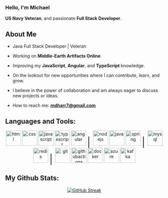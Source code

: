 ### Hello, I'm Michael
**US Navy Veteran**, and passionate **Full Stack Developer**.

## About Me

- Java Full Stack Developer | Veteran

- Working on **Middle-Earth Artifacts Online**.

- Improving my **JavaScript**, **Angular**, and **TypeScript** knowledge.

- On the lookout for new opportunities where I can contribute, learn, and grow.

- I believe in the power of collaboration and am always eager to discuss new projects or ideas.

- How to reach me: **mdharr7@gmail.com**

## Languages and Tools:
<div align="center">
  <p>
    <!-- Frontend Technologies -->
    <img src="https://cdn.jsdelivr.net/gh/devicons/devicon/icons/html5/html5-original.svg" alt="html" width="48" height="48" />
    <img src="https://cdn.jsdelivr.net/gh/devicons/devicon/icons/css3/css3-original.svg" alt="css" width="48" height="48" />
    <img src="https://cdn.jsdelivr.net/gh/devicons/devicon/icons/javascript/javascript-original.svg" alt="javascript" width="48" height="48" />
    <img src="https://cdn.jsdelivr.net/gh/devicons/devicon/icons/typescript/typescript-original.svg" alt="typescript" width="48" height="48" />
    <img src="https://cdn.jsdelivr.net/gh/devicons/devicon/icons/angularjs/angularjs-original.svg" alt="angular" width="48" height="48" />
    <span style="font-size:30px;"> | </span>
    <!-- Backend Technologies -->
    <img src="https://cdn.jsdelivr.net/gh/devicons/devicon/icons/nodejs/nodejs-original.svg" alt="nodejs" width="48" height="48" />
    <img src="https://cdn.jsdelivr.net/gh/devicons/devicon/icons/java/java-original.svg" alt="java" width="48" height="48" />
    <img src="https://cdn.jsdelivr.net/gh/devicons/devicon/icons/spring/spring-original.svg" alt="spring" width="48" height="48" />
    <span style="font-size:30px;"> | </span>
    <!-- Database Technologies -->
    <img src="https://cdn.jsdelivr.net/gh/devicons/devicon/icons/mysql/mysql-original.svg" alt="mysql" width="48" height="48" />
    <img src="https://cdn.jsdelivr.net/gh/devicons/devicon/icons/redis/redis-original.svg" alt="redis" width="48" height="48" />
    <span style="font-size:30px;"> | </span>
    <!-- DevOps & Cloud -->
    <img src="https://cdn.jsdelivr.net/gh/devicons/devicon/icons/git/git-original.svg" alt="git" width="48" height="48" />
    <img src="https://cdn.jsdelivr.net/gh/devicons/devicon/icons/githubactions/githubactions-original.svg" alt="githubactions" width="48" height="48" />
    <img src="https://cdn.jsdelivr.net/gh/devicons/devicon/icons/docker/docker-original.svg" alt="docker" width="48" height="48" />
    <img src="https://cdn.jsdelivr.net/gh/devicons/devicon/icons/azure/azure-original.svg" alt="azure" width="48" height="48" />
    <img src="https://cdn.jsdelivr.net/gh/devicons/devicon/icons/apachekafka/apachekafka-original.svg" alt="kafka" width="48" height="48" />
  </p>
</div>
   
## My Github Stats:
<div align="center">
   <a href="https://git.io/streak-stats"><img src="https://github-readme-streak-stats.herokuapp.com?user=mdharr&theme=github-dark-dimmed" alt="GitHub Streak" /></a>
</div>

